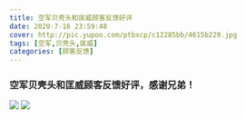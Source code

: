 ```yaml
---
title: 空军贝壳头和匡威顾客反馈好评
date: 2020-7-16 23:59:48
cover: http://pic.yupoo.com/ptbxcp/c12285bb/4615b229.jpg
tags: [空军,贝壳头,匡威]
categories: [顾客反馈]
---
```


###  空军贝壳头和匡威顾客反馈好评，感谢兄弟！
![](http://pic.yupoo.com/ptbxcp/e4345f09/f9604f71.jpg)
![](http://pic.yupoo.com/ptbxcp/c12285bb/4615b229.jpg)


